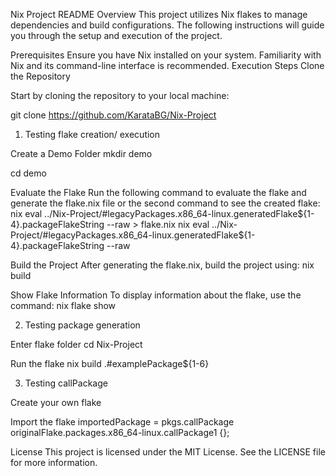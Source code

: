 Nix Project README
Overview
This project utilizes Nix flakes to manage dependencies and build configurations. The following instructions will guide you through the setup and execution of the project.

Prerequisites
Ensure you have Nix installed on your system.
Familiarity with Nix and its command-line interface is recommended.
Execution Steps
Clone the Repository

Start by cloning the repository to your local machine:

git clone https://github.com/KarataBG/Nix-Project

1. Testing flake creation/ execution

Create a Demo Folder
mkdir demo

cd demo

Evaluate the Flake
Run the following command to evaluate the flake and generate the flake.nix file or the second command to see the created flake:
nix eval ../Nix-Project/#legacyPackages.x86_64-linux.generatedFlake${1-4}.packageFlakeString --raw > flake.nix
nix eval ../Nix-Project/#legacyPackages.x86_64-linux.generatedFlake${1-4}.packageFlakeString --raw

Build the Project
After generating the flake.nix, build the project using:
nix build

Show Flake Information
To display information about the flake, use the command:
nix flake show


2. Testing package generation

Enter flake folder
cd Nix-Project

Run the flake
nix build .#examplePackage${1-6}

3. Testing callPackage

Create your own flake

Import the flake
importedPackage = pkgs.callPackage originalFlake.packages.x86_64-linux.callPackage1 {};


License
This project is licensed under the MIT License. See the LICENSE file for more information.

